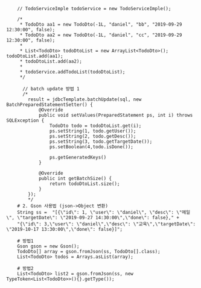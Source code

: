 

		// TodoServiceImple todoService = new TodoServiceImple();

		/*
		 * TodoDto aa1 = new TodoDto(-1L, "daniel", "bb", "2019-09-29 12:30:00", false);
		 * TodoDto aa2 = new TodoDto(-1L, "daniel", "cc", "2019-09-29 12:30:00", false);
		 * 
		 * List<TodoDto> todoDtoList = new ArrayList<TodoDto>(); todoDtoList.add(aa1);
		 * todoDtoList.add(aa2);
		 * 
		 * todoService.addTodoList(todoDtoList);
		 */

		  // batch update 방법 1
		  /*
            result = jdbcTemplate.batchUpdate(sql, new BatchPreparedStatementSetter() {
                @Override
                public void setValues(PreparedStatement ps, int i) throws SQLException {
                    TodoDto todo = todoDtoList.get(i);
                    ps.setString(1, todo.getUser());
                    ps.setString(2, todo.getDesc());
                    ps.setString(3, todo.getTargetDate());
                    ps.setBoolean(4,todo.isDone());

                    ps.getGeneratedKeys()
                }

                @Override
                public int getBatchSize() {
                    return todoDtoList.size();
                }
            });
            */
        # 2. Gson 사용법 (json->Object 변환)
        String ss =  "[{\"id\": 1, \"user\": \"daniel\", \"desc\": \"메일\", \"targetDate\": \"2019-09-27 14:30:00\",\"done\": false}," +
		"{\"id\": 3,\"user\": \"daniel\",\"desc\": \"교육\",\"targetDate\": \"2019-10-17 13:30:00\",\"done\": false}]";

        # 방법1 
        Gson gson = new Gson();
		TodoDto[] array = gson.fromJson(ss, TodoDto[].class); 
        List<TodoDto> todos = Arrays.asList(array); 
        
        # 방법2 
        List<TodoDto> list2 = gson.fromJson(ss, new TypeToken<List<TodoDto>>(){}.getType());